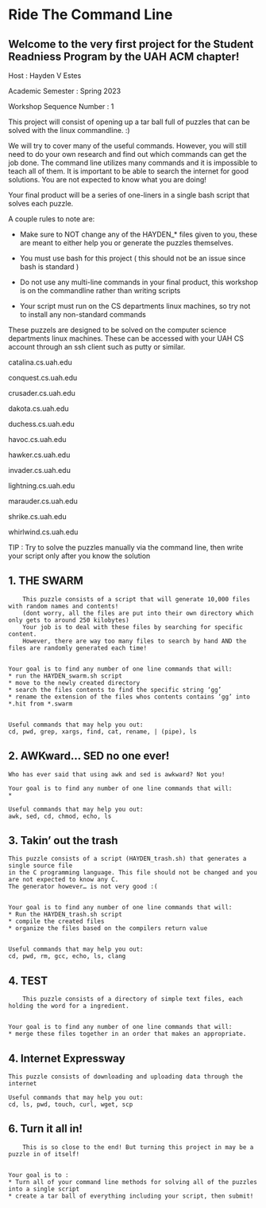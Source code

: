 ﻿# Ride The Command Line
## Welcome to the very first project for the Student Readniess Program by the UAH ACM chapter!

Host : Hayden V Estes

Academic Semester : Spring 2023

Workshop Sequence Number : 1


This project will consist of opening up a tar ball full of puzzles that can be solved with the linux commandline. :)


We will try to cover many of the useful commands. However, you will still need to do your own research and find out which commands can get the job done. The command line utilizes many commands and it is impossible to teach all of them. It is important to be able to search the internet for good solutions. You are not expected to know what you are doing!


Your final product will be a series of one-liners in a single bash script that solves each puzzle. 


A couple rules to note are:
* Make sure to NOT change any of the HAYDEN_* files given to you, these are meant to either help you or generate the puzzles themselves.


* You must use bash for this project ( this should not be an issue since bash is standard )


* Do not use any multi-line commands in your final product, this workshop is on the commandline rather than writing scripts


* Your script must run on the CS departments linux machines, so try not to install any non-standard commands


These puzzels are designed to be solved on the computer science departments linux machines.
These can be accessed with your UAH CS account through an ssh client such as putty or similar.


 catalina.cs.uah.edu
 
 conquest.cs.uah.edu
    
   crusader.cs.uah.edu
   
   dakota.cs.uah.edu
   
   duchess.cs.uah.edu
    
   havoc.cs.uah.edu
    
   hawker.cs.uah.edu
    
   invader.cs.uah.edu
    
   lightning.cs.uah.edu
    
   marauder.cs.uah.edu
    
   shrike.cs.uah.edu
    
   whirlwind.cs.uah.edu
    

TIP : Try to solve the puzzles manually via the command line, then write your script only after you know the solution


## 1. THE SWARM
        
        This puzzle consists of a script that will generate 10,000 files with random names and contents! 
        (dont worry, all the files are put into their own directory which only gets to around 250 kilobytes) 
        Your job is to deal with these files by searching for specific content. 
        However, there are way too many files to search by hand AND the files are randomly generated each time!


    Your goal is to find any number of one line commands that will:
    * run the HAYDEN_swarm.sh script
    * move to the newly created directory
    * search the files contents to find the specific string ‘gg’ 
    * rename the extension of the files whos contents contains ‘gg’ into *.hit from *.swarm


    Useful commands that may help you out:
    cd, pwd, grep, xargs, find, cat, rename, | (pipe), ls


## 2. AWKward... SED no one ever!


    Who has ever said that using awk and sed is awkward? Not you! 

    Your goal is to find any number of one line commands that will:
    * 

    Useful commands that may help you out:
    awk, sed, cd, chmod, echo, ls


## 3. Takin’ out the trash



    This puzzle consists of a script (HAYDEN_trash.sh) that generates a single source file 
    in the C programming language. This file should not be changed and you are not expected to know any C. 
    The generator however… is not very good :(


    Your goal is to find any number of one line commands that will:
    * Run the HAYDEN_trash.sh script
    * compile the created files
    * organize the files based on the compilers return value


    Useful commands that may help you out:
    cd, pwd, rm, gcc, echo, ls, clang


## 4. TEST


        This puzzle consists of a directory of simple text files, each holding the word for a ingredient.


    Your goal is to find any number of one line commands that will:
    * merge these files together in an order that makes an appropriate.  


## 4. Internet Expressway


    This puzzle consists of downloading and uploading data through the internet

    Useful commands that may help you out:
    cd, ls, pwd, touch, curl, wget, scp

## 6. Turn it all in!

        This is so close to the end! But turning this project in may be a puzzle in of itself! 


    Your goal is to :
    * Turn all of your command line methods for solving all of the puzzles into a single script
    * create a tar ball of everything including your script, then submit!


